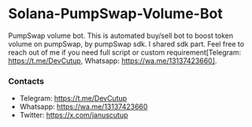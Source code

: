 # Solana-PumpSwap-Volume-Bot
PumpSwap volume bot. This is automated buy/sell bot to boost token volume on pumpSwap, by pumpSwap sdk. I shared sdk part. Feel free to reach out of me if you need full script or custom requirement[Telegram: https://t.me/DevCutup, Whatsapp: https://wa.me/13137423660].

### Contacts
- Telegram: https://t.me/DevCutup
- Whatsapp: https://wa.me/13137423660
- Twitter: https://x.com/januscutup
